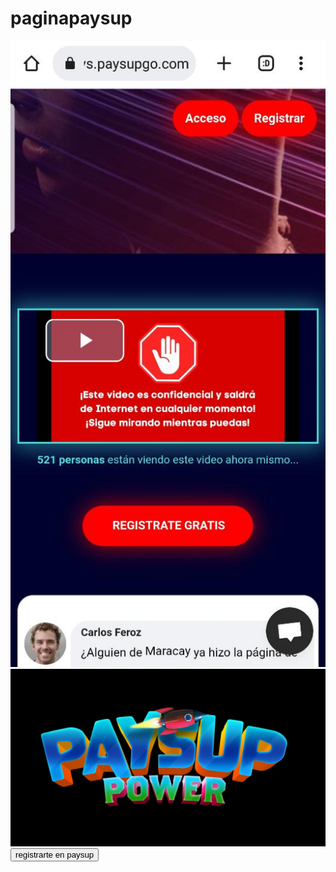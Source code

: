 # paginapaysup  <!DOCTYPE html>
<html>
<head>
<title>PAYSUP</title>
</head>
<body>
<img src="https://github.com/paysup/paginapaysup/blob/main/paysup.php/Imagen%20de%20WhatsApp%202023-01-12%20a%20las%2018.53.36.jpg?raw=true" alt="Paysup" />
<img src="https://github.com/paysup/paginapaysup/blob/main/paysup.php/Imagen%20de%20WhatsApp%202022-12-31%20a%20las%2013.54.03.jpg?raw=true" alt="paysupgo" />
<br />
<button onclick="window.location.href='https://www.sys.paysupgo.com'">registrarte en paysup</button>
</body>
</html>
